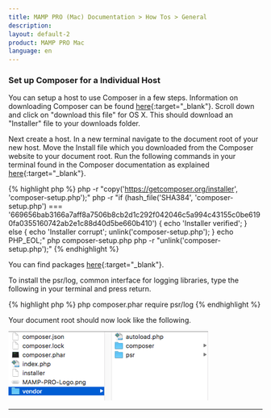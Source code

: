 ```yaml
---
title: MAMP PRO (Mac) Documentation > How Tos > General
description: 
layout: default-2
product: MAMP PRO Mac
language: en
---
```


### Set up Composer for a Individual Host

You can setup a host to use Composer in a few steps. Information on downloading Composer can be found [here](https://getcomposer.org/doc/00-intro.md){:target="_blank"}. Scroll down and click on  "download this file" for OS X. This should download an "Installer" file to your downloads folder. 

Next create a host. In a new terminal navigate to the document root of   your new host. Move the Install file which you downloaded from the Composer website to your document root. Run the following commands in your terminal found in the Composer documentation as explained [here](https://getcomposer.org/download/){:target="_blank"}.
 
 {% highlight php %}
  php -r "copy('https://getcomposer.org/installer', 'composer-setup.php');"
    php -r "if (hash_file('SHA384', 'composer-setup.php') === '669656bab3166a7aff8a7506b8cb2d1c292f042046c5a994c43155c0be6190fa0355160742ab2e1c88d40d5be660b410') { echo 'Installer verified'; } else { echo 'Installer corrupt'; unlink('composer-setup.php'); } echo PHP_EOL;"
  php composer-setup.php
  php -r "unlink('composer-setup.php');"
 {% endhighlight %}
 
 You can find packages [here](https://packagist.org){:target="_blank"}.
  
 To install the psr/log, common interface for logging libraries, type the following in your terminal and press return.
    
 {% highlight php %}
   php composer.phar require psr/log
 {% endhighlight %}
    
    
 Your document root should now look like the following.
    
    
![MAMP](/en/MAMP-PRO-Mac/How-Tos/General/SetupComposer/documentRoot.png)
    
---

